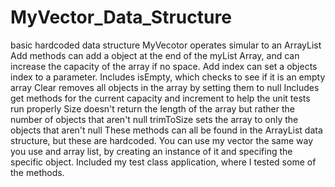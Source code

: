 # MyVector_Data_Structure
basic hardcoded data structure
MyVecotor operates simular to an ArrayList
Add methods can add a object at the end of the myList Array, and can increase the capacity of the array if no space.
Add index can set a objects index to a parameter.
Includes isEmpty, which checks to see if it is an empty array
Clear removes all objects in the array by setting them to null
Includes get methods for the current capacity and increment to help the unit tests run properly
Size doesn't return the length of the array but rather the number of objects that aren't null
trimToSize sets the array to only the objects that aren't null
These methods can all be found in the ArrayList data structure, but these are hardcoded.
You can use my vector the same way you use and array list, by creating an instance of it and specifing the specific object.
Included my test class application, where I tested some of the methods.
